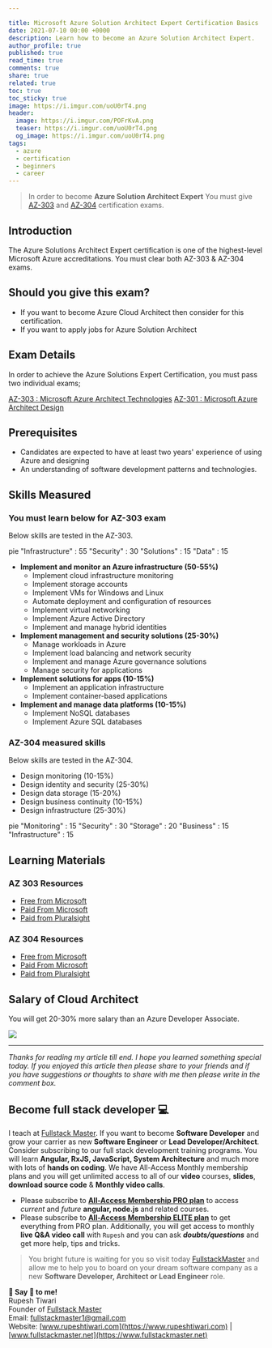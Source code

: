 ```yaml
---

title: Microsoft Azure Solution Architect Expert Certification Basics
date: 2021-07-10 00:00 +0000
description: Learn how to become an Azure Solution Architect Expert. 
author_profile: true
published: true
read_time: true
comments: true
share: true
related: true
toc: true
toc_sticky: true
image: https://i.imgur.com/uoU0rT4.png 
header:
  image: https://i.imgur.com/POFrKvA.png
  teaser: https://i.imgur.com/uoU0rT4.png
  og_image: https://i.imgur.com/uoU0rT4.png
tags:
  - azure
  - certification
  - beginners
  - career
---
```


> In order to become **Azure Solution Architect Expert** You must give [AZ-303](https://docs.microsoft.com/en-us/learn/certifications/exams/az-303) and [AZ-304](https://docs.microsoft.com/en-us/learn/certifications/exams/az-303) certification exams. 

## Introduction

The Azure Solutions Architect Expert certification is one of the highest-level Microsoft Azure accreditations. You must clear both AZ-303 & AZ-304 exams. 

## Should you give this exam?

- If you want to become Azure Cloud Architect then consider for this certification. 
- If you want to apply jobs for Azure Solution Architect 

## Exam Details

In order to achieve the Azure Solutions Expert Certification, you must pass two individual exams;

[AZ-303 : Microsoft Azure Architect Technologies](https://docs.microsoft.com/en-us/learn/certifications/exams/az-303)
[AZ-301 : Microsoft Azure Architect Design](https://docs.microsoft.com/en-us/learn/certifications/exams/az-304)

## Prerequisites

- Candidates are expected to have at least two years' experience of using Azure and designing
- An understanding of software development patterns and technologies. 

## Skills Measured

### You must learn below for AZ-303 exam
Below skills are tested in the AZ-303. 

<div class="mermaid">
pie
    "Infrastructure" : 55
    "Security" : 30
    "Solutions" : 15
    "Data" : 15
</div>

- **Implement and monitor an Azure infrastructure (50-55%)**
  - Implement cloud infrastructure monitoring
  - Implement storage accounts
  - Implement VMs for Windows and Linux
  - Automate deployment and configuration of resources
  - Implement virtual networking
  - Implement Azure Active Directory
  - Implement and manage hybrid identities
- **Implement management and security solutions (25-30%)**
  - Manage workloads in Azure
  - Implement load balancing and network security
  - Implement and manage Azure governance solutions
  - Manage security for applications
- **Implement solutions for apps (10-15%)**
  - Implement an application infrastructure
  - Implement container-based applications
- **Implement and manage data platforms (10-15%)**
  - Implement NoSQL databases
  - Implement Azure SQL databases

### AZ-304 measured skills
Below skills are tested in the AZ-304. 

- Design monitoring (10-15%)
- Design identity and security (25-30%)
- Design data storage (15-20%)
- Design business continuity (10-15%)
- Design infrastructure (25-30%)

<div class="mermaid">
pie
    "Monitoring" : 15
    "Security" : 30
    "Storage" : 20
    "Business" : 15
    "Infrastructure" : 15
</div>

## Learning Materials

### AZ 303 Resources 

- [Free from Microsoft](https://docs.microsoft.com/en-us/learn/certifications/exams/az-303?tab=tab-learning-paths)
- [Paid From Microsoft](https://docs.microsoft.com/en-us/learn/certifications/exams/az-303?tab=tab-instructor-led)
- [Paid from Pluralsight](https://app.pluralsight.com/paths/certificate/microsoft-azure-architect-technologies-az-300)


### AZ 304 Resources 

- [Free from Microsoft](https://docs.microsoft.com/en-us/learn/certifications/exams/az-304?tab=tab-learning-paths)
- [Paid From Microsoft](https://docs.microsoft.com/en-us/learn/certifications/exams/az-304?tab=tab-instructor-led)
- [Paid from Pluralsight ](https://app.pluralsight.com/paths/certificate/microsoft-azure-architect-design-az-301)

## Salary of Cloud Architect 

You will get 20-30% more salary than an Azure Developer Associate. 

![](https://imgur.com/DyJXiIW.png)

---
 
*Thanks for reading my article till end. I hope you learned something special today. If you enjoyed this article then please share to your friends and if you have suggestions or thoughts to share with me then please write in the comment box.*

## Become full stack developer 💻

I teach at [Fullstack Master](https://www.fullstackmaster.net). If you want to become **Software Developer** and grow your carrier as new **Software Engineer** or **Lead Developer/Architect**. Consider subscribing to our full stack development training programs. You will learn **Angular, RxJS, JavaScript, System Architecture** and much more with lots of **hands on coding**. We have All-Access Monthly membership plans and you will get unlimited access to all of our **video** courses, **slides**, **download source code** & **Monthly video calls**.

- Please subscribe to **[All-Access Membership PRO plan](https://www.fullstackmaster.net/pro)** to access *current* and *future* **angular, node.js** and related courses.
- Please subscribe to **[All-Access Membership ELITE plan](https://www.fullstackmaster.net/elite)** to get everything from PRO plan. Additionally, you will get access to monthly **live Q&A video call** with `Rupesh` and you can ask ***doubts/questions*** and get more help, tips and tricks.

> You bright future is waiting for you so visit today [FullstackMaster](www.fullstackmaster.net) and allow me to help you to board on your dream software company as a new **Software Developer, Architect or Lead Engineer** role.

**💖 Say 👋 to me!** 
<br>Rupesh Tiwari
<br>Founder of [Fullstack Master](https://www.fullstackmaster.net)
<br>Email: <a href="mailto:fullstackmaster1@gmail.com?subject=Hi">fullstackmaster1@gmail.com</a> 
<br>Website: [www.rupeshtiwari.com](https://www.rupeshtiwari.com) | [www.fullstackmaster.net](https://www.fullstackmaster.net)

